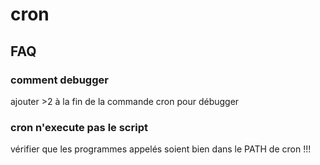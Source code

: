 # cron

## FAQ

### comment debugger

ajouter >2 à la fin de la commande cron pour débugger 

### cron  n'execute pas le script

vérifier que les programmes appelés soient bien dans le PATH de cron  !!!
